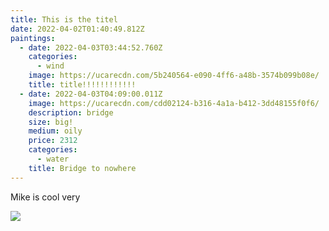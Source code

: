 ```yaml
---
title: This is the titel
date: 2022-04-02T01:40:49.812Z
paintings:
  - date: 2022-04-03T03:44:52.760Z
    categories:
      - wind
    image: https://ucarecdn.com/5b240564-e090-4ff6-a48b-3574b099b08e/
    title: title!!!!!!!!!!!!
  - date: 2022-04-03T04:09:00.011Z
    image: https://ucarecdn.com/cdd02124-b316-4a1a-b412-3dd48155f0f6/
    description: bridge
    size: big!
    medium: oily
    price: 2312
    categories:
      - water
    title: Bridge to nowhere
---
```

Mike is cool very 

![](https://ucarecdn.com/72c4e408-4b34-4005-86c3-511a033713d5/-/preview/-/grayscale/)